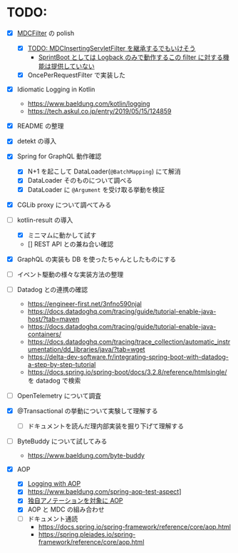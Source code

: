 # TODO:

- [x] [MDCFilter](src/main/kotlin/kiyotakeshi/com/example/playground/log/mdc/MDCFilter.kt) の polish
  - [x] [TODO: MDCInsertingServletFilter を継承するでもいけそう](https://logback.qos.ch/manual/mdc.html#mis)
    - [SprintBoot としては Logback のみで動作するこの filter に対する機能は提供していない](https://github.com/spring-projects/spring-boot/issues/7927#issuecomment-277008322)
  - [x] OncePerRequestFilter で実装した

- [x] Idiomatic Logging in Kotlin
  - https://www.baeldung.com/kotlin/logging
  - https://tech.askul.co.jp/entry/2019/05/15/124859

- [x] README の整理

- [x] detekt の導入

- [x] Spring for GraphQL 動作確認
  - [x] N+1 を起こして DataLoader(`@BatchMapping`) にて解消
  - [x] DataLoader そのものについて調べる
  - [x] DataLoader に `@Argument` を受け取る挙動を検証

- [x] CGLib proxy について調べてみる

- [ ] kotlin-result の導入
    - [x] ミニマムに動かして試す
    - [] REST API との兼ね合い確認

- [x] GraphQL の実装も DB を使ったちゃんとしたものにする

- [ ] イベント駆動の様々な実装方法の整理

- [ ] Datadog との連携の確認
  - https://engineer-first.net/3nfno590njal
  - https://docs.datadoghq.com/tracing/guide/tutorial-enable-java-host/?tab=maven
  - https://docs.datadoghq.com/tracing/guide/tutorial-enable-java-containers/
  - https://docs.datadoghq.com/tracing/trace_collection/automatic_instrumentation/dd_libraries/java/?tab=wget
  - https://delta-dev-software.fr/integrating-spring-boot-with-datadog-a-step-by-step-tutorial
  - https://docs.spring.io/spring-boot/docs/3.2.8/reference/htmlsingle/ を datadog で検索

- [ ] OpenTelemetry について調査

- [x] @Transactional の挙動について実験して理解する
  - [ ] ドキュメントを読んだ理内部実装を掘り下げて理解する

- [ ] ByteBuddy について試してみる
    - https://www.baeldung.com/byte-buddy

- [x] AOP
    - [x] [Logging with AOP](https://www.baeldung.com/spring-aspect-oriented-programming-logging)
    - [x] https://www.baeldung.com/spring-aop-test-aspect]
    - [x] [独自アノテーションを対象に AOP](https://tech.excite.co.jp/entry/2023/12/06/100456)
    - [x] AOP と MDC の組み合わせ
    - [ ] ドキュメント通読
        - https://docs.spring.io/spring-framework/reference/core/aop.html
        - https://spring.pleiades.io/spring-framework/reference/core/aop.html
